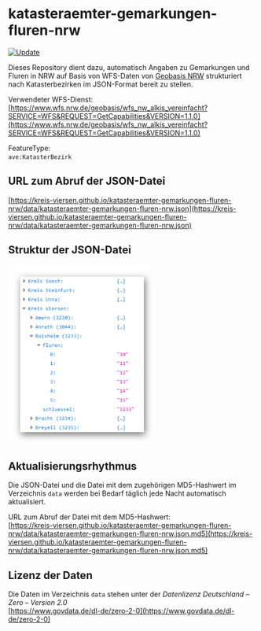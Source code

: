 # katasteraemter-gemarkungen-fluren-nrw

[![Update](https://github.com/kreis-viersen/katasteraemter-gemarkungen-fluren-nrw/actions/workflows/update.yml/badge.svg)](https://github.com/kreis-viersen/katasteraemter-gemarkungen-fluren-nrw/actions/workflows/update.yml)

Dieses Repository dient dazu, automatisch Angaben zu Gemarkungen und Fluren in NRW auf Basis von WFS-Daten von 
[Geobasis NRW](https://www.bezreg-koeln.nrw.de/brk_internet/geobasis/index.html) strukturiert nach Katasterbezirken im JSON-Format bereit zu stellen.

Verwendeter WFS-Dienst:<br>
[https://www.wfs.nrw.de/geobasis/wfs_nw_alkis_vereinfacht?SERVICE=WFS&REQUEST=GetCapabilities&VERSION=1.1.0](https://www.wfs.nrw.de/geobasis/wfs_nw_alkis_vereinfacht?SERVICE=WFS&REQUEST=GetCapabilities&VERSION=1.1.0)

FeatureType:<br>`ave:KatasterBezirk`

## URL zum Abruf der JSON-Datei
[https://kreis-viersen.github.io/katasteraemter-gemarkungen-fluren-nrw/data/katasteraemter-gemarkungen-fluren-nrw.json](https://kreis-viersen.github.io/katasteraemter-gemarkungen-fluren-nrw/data/katasteraemter-gemarkungen-fluren-nrw.json)

## Struktur der JSON-Datei
<img src="./screenshot_json.png" width="300"/>

## Aktualisierungsrhythmus

Die JSON-Datei und die Datei mit dem zugehörigen MD5-Hashwert im Verzeichnis `data` werden bei Bedarf täglich jede Nacht automatisch aktualisiert.

URL zum Abruf der Datei mit dem MD5-Hashwert:<br>
[https://kreis-viersen.github.io/katasteraemter-gemarkungen-fluren-nrw/data/katasteraemter-gemarkungen-fluren-nrw.json.md5](https://kreis-viersen.github.io/katasteraemter-gemarkungen-fluren-nrw/data/katasteraemter-gemarkungen-fluren-nrw.json.md5)

## Lizenz der Daten

Die Daten im Verzeichnis `data` stehen unter der _Datenlizenz Deutschland – Zero – Version 2.0_<br>
[https://www.govdata.de/dl-de/zero-2-0](https://www.govdata.de/dl-de/zero-2-0)
